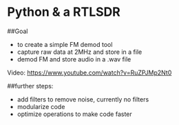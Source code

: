 # Python & a RTLSDR

##Goal
- to create a simple FM demod tool
- capture raw data at 2MHz and store in a file
- demod FM and store audio in a .wav file

Video: https://www.youtube.com/watch?v=RuZPJMp2Nt0

##further steps:
- add filters to remove noise, currently no filters
- modularize code
- optimize operations to make code faster